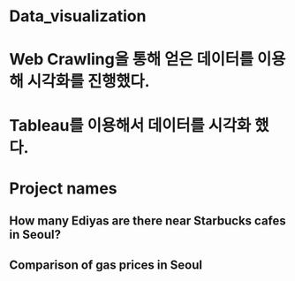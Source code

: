 # Data_visualization

# Web Crawling을 통해 얻은 데이터를 이용해 시각화를 진행했다.
# Tableau를 이용해서 데이터를 시각화 했다.

# Project names
## How many Ediyas are there near Starbucks cafes in Seoul?
## Comparison of gas prices in Seoul
